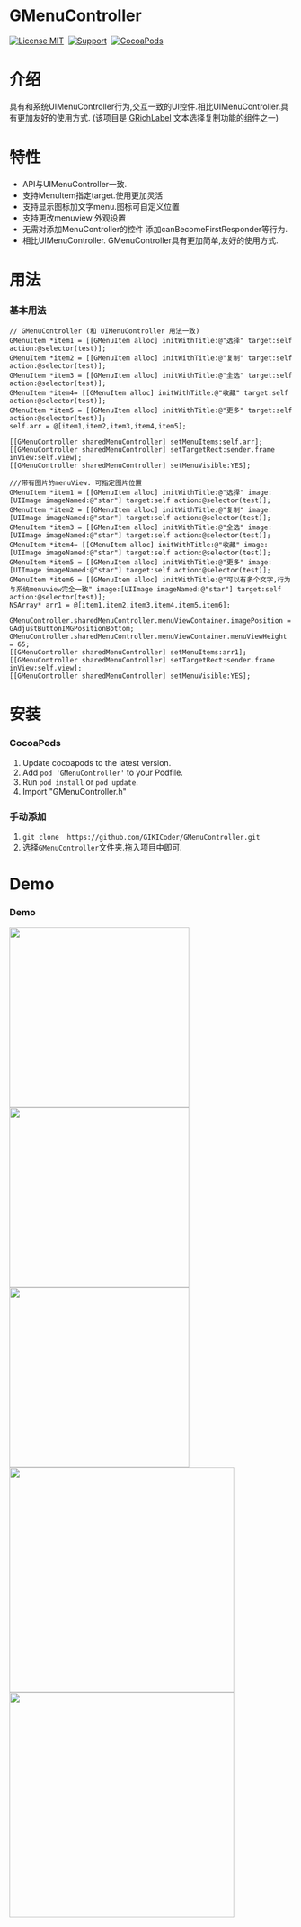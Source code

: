 GMenuController
==============
[![License MIT](https://img.shields.io/badge/license-MIT-green.svg?style=flat)](https://github.com/GIKICoder/GMenuController/blob/master/LICENSE)&nbsp;
[![Support](https://img.shields.io/badge/support-iOS7+-blue.svg?style=flat)](https://www.apple.com/nl/ios/)&nbsp;
[![CocoaPods](http://img.shields.io/cocoapods/v/GMenuController.svg?style=flat)](http://cocoapods.org/pods/GMenuController.)&nbsp;

介绍
==============
具有和系统UIMenuController行为,交互一致的UI控件.相比UIMenuController.具有更加友好的使用方式.
(该项目是 [GRichLabel](https://github.com/GIKICoder/GRichLabel) 文本选择复制功能的组件之一)


特性
==============
- API与UIMenuController一致.
- 支持MenuItem指定target.使用更加灵活
- 支持显示图标加文字menu.图标可自定义位置
- 支持更改menuview 外观设置
- 无需对添加MenuController的控件 添加canBecomeFirstResponder等行为.
- 相比UIMenuController. GMenuController具有更加简单,友好的使用方式.

用法
==============

### 基本用法
```objc 
// GMenuController (和 UIMenuController 用法一致)
GMenuItem *item1 = [[GMenuItem alloc] initWithTitle:@"选择" target:self action:@selector(test)];
GMenuItem *item2 = [[GMenuItem alloc] initWithTitle:@"复制" target:self action:@selector(test)];
GMenuItem *item3 = [[GMenuItem alloc] initWithTitle:@"全选" target:self action:@selector(test)];
GMenuItem *item4= [[GMenuItem alloc] initWithTitle:@"收藏" target:self action:@selector(test)];
GMenuItem *item5 = [[GMenuItem alloc] initWithTitle:@"更多" target:self action:@selector(test)];
self.arr = @[item1,item2,item3,item4,item5];

[[GMenuController sharedMenuController] setMenuItems:self.arr];
[[GMenuController sharedMenuController] setTargetRect:sender.frame inView:self.view];
[[GMenuController sharedMenuController] setMenuVisible:YES];

```

```objc 
///带有图片的menuView. 可指定图片位置
GMenuItem *item1 = [[GMenuItem alloc] initWithTitle:@"选择" image:[UIImage imageNamed:@"star"] target:self action:@selector(test)];
GMenuItem *item2 = [[GMenuItem alloc] initWithTitle:@"复制" image:[UIImage imageNamed:@"star"] target:self action:@selector(test)];
GMenuItem *item3 = [[GMenuItem alloc] initWithTitle:@"全选" image:[UIImage imageNamed:@"star"] target:self action:@selector(test)];
GMenuItem *item4= [[GMenuItem alloc] initWithTitle:@"收藏" image:[UIImage imageNamed:@"star"] target:self action:@selector(test)];
GMenuItem *item5 = [[GMenuItem alloc] initWithTitle:@"更多" image:[UIImage imageNamed:@"star"] target:self action:@selector(test)];
GMenuItem *item6 = [[GMenuItem alloc] initWithTitle:@"可以有多个文字,行为与系统menuview完全一致" image:[UIImage imageNamed:@"star"] target:self action:@selector(test)];
NSArray* arr1 = @[item1,item2,item3,item4,item5,item6];
    
GMenuController.sharedMenuController.menuViewContainer.imagePosition = GAdjustButtonIMGPositionBottom;
GMenuController.sharedMenuController.menuViewContainer.menuViewHeight = 65;
[[GMenuController sharedMenuController] setMenuItems:arr1];
[[GMenuController sharedMenuController] setTargetRect:sender.frame inView:self.view];
[[GMenuController sharedMenuController] setMenuVisible:YES];
```
安装
==============

### CocoaPods

1. Update cocoapods to the latest version.
2. Add `pod 'GMenuController'` to your Podfile.
3. Run `pod install` or `pod update`.
4. Import "GMenuController.h"

### 手动添加
1. ` git clone  https://github.com/GIKICoder/GMenuController.git `
2. 选择`GMenuController`文件夹.拖入项目中即可.


Demo
==============
### Demo

<img src="https://github.com/GIKICoder/GMenuController/blob/master/snapshot/demo4.gif" width="320">
<img src="https://github.com/GIKICoder/GMenuController/blob/master/snapshot/demo5.png" width="320">
<img src="https://github.com/GIKICoder/GMenuController/blob/master/snapshot/demo6.png" width="320">
<img src="https://github.com/GIKICoder/GRichLabel/blob/master/screenshot/selectCopy.png" width="400">
<img src="https://github.com/GIKICoder/GRichLabel/blob/master/screenshot/novelReader.png" width="400">



